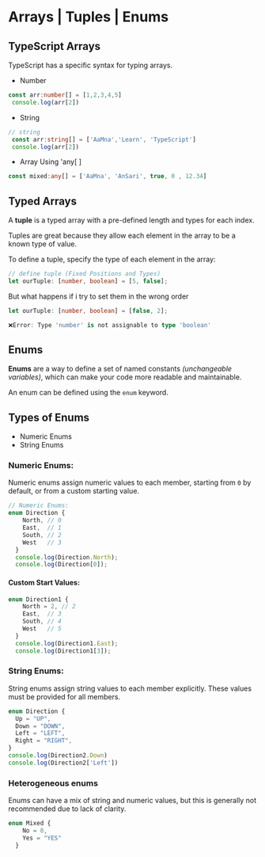 # **Arrays | Tuples | Enums**

## TypeScript Arrays

TypeScript has a specific syntax for typing arrays.
- Number
```ts
const arr:number[] = [1,2,3,4,5]
 console.log(arr[2])
 ```
- String
```ts
// string
 const arr:string[] = ['AaMna','Learn', 'TypeScript']
 console.log(arr[2])
 ```

- Array Using 'any[ ]
```ts 
const mixed:any[] = ['AaMna', 'AnSari', true, 0 , 12.34] 
```

 ## Typed Arrays 
 A **tuple** is a typed array with a pre-defined length and types for each index.

Tuples are great because they allow each element in the array to be a known type of value.

To define a tuple, specify the type of each element in the array:

```ts
// define tuple (Fixed Positions and Types)
let ourTuple: [number, boolean] = [5, false];
```

But what happens if i try to set them in the wrong order

```ts
let ourTuple: [number, boolean] = [false, 2]; 

❌Error: Type 'number' is not assignable to type 'boolean'
```

## Enums
**Enums** are a way to define a set of named constants *(unchangeable variables)*, which can make your code more readable and maintainable.

An enum can be defined using the `enum` keyword.

## Types of Enums
 - Numeric Enums
 - String Enums

### Numeric Enums: 
Numeric enums assign numeric values to each member, starting from `0` by default, or from a custom starting value.

```ts
// Numeric Enums:
enum Direction {
    North, // 0
    East,  // 1
    South, // 2
    West   // 3
  }
  console.log(Direction.North);
  console.log(Direction[0]);
```

#### Custom Start Values:
```ts
enum Direction1 {
    North = 2, // 2
    East,  // 3
    South, // 4
    West   // 5
  }
  console.log(Direction1.East);
  console.log(Direction1[3]);
  ```
### String Enums: 
String enums assign string values to each member explicitly. These values must be provided for all members.

```ts
enum Direction {
  Up = "UP",
  Down = "DOWN",
  Left = "LEFT",
  Right = "RIGHT",
}
console.log(Direction2.Down)
console.log(Direction2['Left'])
```
### Heterogeneous enums
Enums can have a mix of string and numeric values, but this is generally not recommended due to lack of clarity.

```ts
enum Mixed {
    No = 0,
    Yes = "YES"
  }
```

